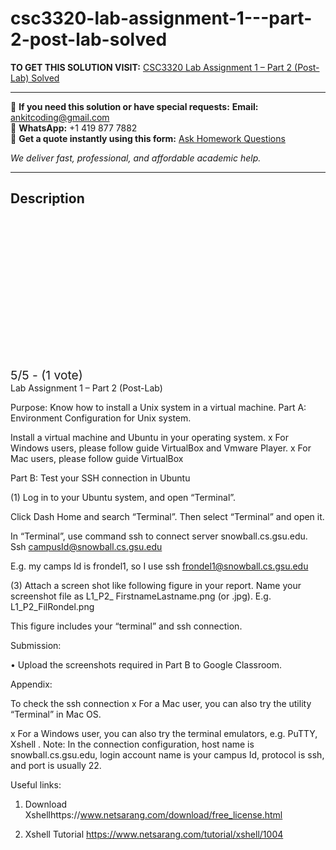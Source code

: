 # csc3320-lab-assignment-1---part-2-post-lab-solved
**TO GET THIS SOLUTION VISIT:** [CSC3320 Lab Assignment 1 – Part 2 (Post-Lab) Solved](https://www.ankitcodinghub.com/product/csc3320-system-level-programming-solved-13/)


---

📩 **If you need this solution or have special requests:** **Email:** ankitcoding@gmail.com  
📱 **WhatsApp:** +1 419 877 7882  
📄 **Get a quote instantly using this form:** [Ask Homework Questions](https://www.ankitcodinghub.com/services/ask-homework-questions/)

*We deliver fast, professional, and affordable academic help.*

---

<h2>Description</h2>



<div class="kk-star-ratings kksr-auto kksr-align-center kksr-valign-top" data-payload="{&quot;align&quot;:&quot;center&quot;,&quot;id&quot;:&quot;114075&quot;,&quot;slug&quot;:&quot;default&quot;,&quot;valign&quot;:&quot;top&quot;,&quot;ignore&quot;:&quot;&quot;,&quot;reference&quot;:&quot;auto&quot;,&quot;class&quot;:&quot;&quot;,&quot;count&quot;:&quot;1&quot;,&quot;legendonly&quot;:&quot;&quot;,&quot;readonly&quot;:&quot;&quot;,&quot;score&quot;:&quot;5&quot;,&quot;starsonly&quot;:&quot;&quot;,&quot;best&quot;:&quot;5&quot;,&quot;gap&quot;:&quot;4&quot;,&quot;greet&quot;:&quot;Rate this product&quot;,&quot;legend&quot;:&quot;5\/5 - (1 vote)&quot;,&quot;size&quot;:&quot;24&quot;,&quot;title&quot;:&quot;CSC3320 Lab Assignment 1 - Part 2 (Post-Lab) Solved&quot;,&quot;width&quot;:&quot;138&quot;,&quot;_legend&quot;:&quot;{score}\/{best} - ({count} {votes})&quot;,&quot;font_factor&quot;:&quot;1.25&quot;}">

<div class="kksr-stars">

<div class="kksr-stars-inactive">
            <div class="kksr-star" data-star="1" style="padding-right: 4px">


<div class="kksr-icon" style="width: 24px; height: 24px;"></div>
        </div>
            <div class="kksr-star" data-star="2" style="padding-right: 4px">


<div class="kksr-icon" style="width: 24px; height: 24px;"></div>
        </div>
            <div class="kksr-star" data-star="3" style="padding-right: 4px">


<div class="kksr-icon" style="width: 24px; height: 24px;"></div>
        </div>
            <div class="kksr-star" data-star="4" style="padding-right: 4px">


<div class="kksr-icon" style="width: 24px; height: 24px;"></div>
        </div>
            <div class="kksr-star" data-star="5" style="padding-right: 4px">


<div class="kksr-icon" style="width: 24px; height: 24px;"></div>
        </div>
    </div>

<div class="kksr-stars-active" style="width: 138px;">
            <div class="kksr-star" style="padding-right: 4px">


<div class="kksr-icon" style="width: 24px; height: 24px;"></div>
        </div>
            <div class="kksr-star" style="padding-right: 4px">


<div class="kksr-icon" style="width: 24px; height: 24px;"></div>
        </div>
            <div class="kksr-star" style="padding-right: 4px">


<div class="kksr-icon" style="width: 24px; height: 24px;"></div>
        </div>
            <div class="kksr-star" style="padding-right: 4px">


<div class="kksr-icon" style="width: 24px; height: 24px;"></div>
        </div>
            <div class="kksr-star" style="padding-right: 4px">


<div class="kksr-icon" style="width: 24px; height: 24px;"></div>
        </div>
    </div>
</div>


<div class="kksr-legend" style="font-size: 19.2px;">
            5/5 - (1 vote)    </div>
    </div>
Lab Assignment 1 – Part 2 (Post-Lab)

Purpose: Know how to install a Unix system in a virtual machine. Part A: Environment Configuration for Unix system.

Install a virtual machine and Ubuntu in your operating system. x For Windows users, please follow guide VirtualBox and Vmware Player. x For Mac users, please follow guide VirtualBox

Part B: Test your SSH connection in Ubuntu

(1) Log in to your Ubuntu system, and open “Terminal”.

Click Dash Home and search “Terminal”. Then select “Terminal” and open it.

In “Terminal”, use command ssh to connect server snowball.cs.gsu.edu. Ssh campusId@snowball.cs.gsu.edu

E.g. my camps Id is frondel1, so I use ssh frondel1@snowball.cs.gsu.edu

(3) Attach a screen shot like following figure in your report. Name your screenshot file as L1_P2_ FirstnameLastname.png (or .jpg). E.g. L1_P2_FilRondel.png

This figure includes your “terminal” and ssh connection.

Submission:

• Upload the screenshots required in Part B to Google Classroom.

Appendix:

To check the ssh connection x For a Mac user, you can also try the utility “Terminal” in Mac OS.

x For a Windows user, you can also try the terminal emulators, e.g. PuTTY, Xshell . Note: In the connection configuration, host name is snowball.cs.gsu.edu, login account name is your campus Id, protocol is ssh, and port is usually 22.

Useful links:

1. Download Xshellhttps://www.netsarang.com/download/free_license.html

2. Xshell Tutorial https://www.netsarang.com/tutorial/xshell/1004
